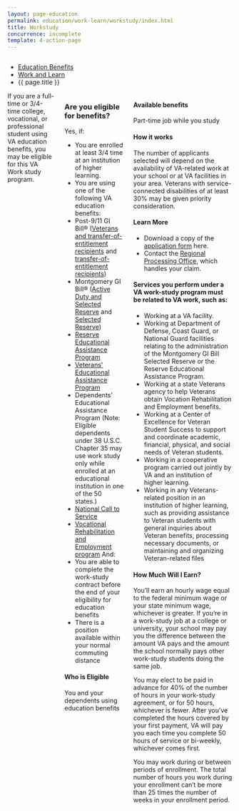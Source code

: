 ```yaml
---
layout: page-education
permalink: education/work-learn/workstudy/index.html
title: Workstudy
concurrence: incomplete
template: 4-action-page
---
```


<div class="splash" markdown="0">
<div class="row" markdown="0">
<div class="small-12 columns" markdown="0">

<ul class="breadcrumbs" role="menubar" aria-label="Primary">
<li class="parent"><a href="{{ site.url }}/education/">Education Benefits</a></li>
<li class="parent"><a href="{{ site.url }}/education/work-learn/">Work and Learn</a></li>
<li class="active">{{ page.title }}</li>
</ul>

</div>
</div>
</div>

<div class="main" role="main" markdown="0">

<div class="section one" markdown="0">
<div class="primary" markdown="0">
<div class="row" markdown="0">
<div class="small-12 columns" markdown="1">
<div markdown="1">
If you are a full-time or 3/4-time college, vocational, or professional student using VA education benefits, you  may be eligible for this VA Work study program.
</div>
<div class="call-out" markdown="1">

### Are you eligible for benefits?

Yes, if:

- You are enrolled at least 3/4 time at an institution of higher learning.
- You are using one of the following VA education benefits:
- Post-9/11 GI Bill® ([Veterans and transfer-of-entitlement recipients](http://www.benefits.va.gov/gibill/post911_gibill.asp) and [transfer-of-entitlement recipients](http://www.benefits.va.gov/gibill/post911_transfer.asp))
- Montgomery GI Bill® ([Active Duty and Selected Reserve](http://www.benefits.va.gov/gibill/mgib_ad.asp) and [Selected Reserve](http://www.benefits.va.gov/gibill/mgib_sr.asp))
- [Reserve Educational Assistance Program](http://www.benefits.va.gov/gibill/reap.asp)
- [Veterans' Educational Assistance Program](http://www.benefits.va.gov/gibill/veap.asp)
- Dependents’ Educational Assistance Program (Note: Eligible dependents under 38 U.S.C. Chapter 35 may use work study only while enrolled at an educational institution in one of the 50 states.)
- [National Call to Service](http://www.benefits.va.gov/gibill/national_call_to_service.asp)
- [Vocational Rehabilitation and Employment program](http://www.benefits.va.gov/vocrehab/index.asp)
And:
- You are able to complete the work-study contract before the end of your eligibility for education benefits
- There is a position available within your normal commuting distance

#### Who is Eligible

You and your dependents using education benefits
</div>

<div markdown="1">

#### Available benefits

Part-time job while you study


#### How it works

The number of applicants selected will depend on the availability of VA-related work at your school or at VA facilities in your area. Veterans with service-connected disabilities of at least 30% may be given priority consideration.

#### Learn More

-	Download a copy of the [application form](http://www.vba.va.gov/pubs/forms/VBA-22-8691-ARE.pdf) here.
-	Contact the [Regional Processing Office](http://www.benefits.va.gov/gibill/regional_processing.asp), which handles your claim.

#### Services you perform under a VA work-study program must be related to VA work, such as:

- Working at a VA facility.
- Working at Department of Defense, Coast Guard, or National Guard facilities relating to the administration of the Montgomery GI Bill Selected Reserve or the Reserve Educational Assistance Program.
- Working at a state Veterans agency to help Veterans obtain Vocation Rehabilitation and Employment benefits.
- Working at a Center of Excellence for Veteran Student Success to support and coordinate academic, financial, physical, and social needs of Veteran students.
- Working in a cooperative program carried out jointly by VA and an institution of higher learning.
- Working in any Veterans-related position in an institution of higher learning, such as providing assistance to Veteran students with general inquiries about Veteran benefits, processing necessary documents, or maintaining and organizing Veteran-related files


#### How Much Will I Earn?

You’ll earn an hourly wage equal to the federal minimum wage or your state minimum wage, whichever is greater. If you’re in a work-study job at a college or university, your school may pay you the difference between the amount VA pays and the amount the school normally pays other work-study students doing the same job.

You may elect to be paid in advance for 40% of the number of hours in your work-study agreement, or for 50 hours, whichever is fewer. After you’ve completed the hours covered by your first payment, VA will pay you each time you complete 50 hours of service or bi-weekly, whichever comes first.

You may work during or between periods of enrollment. The total number of hours you work during your enrollment can’t be more than 25 times the number of weeks in your enrollment period.

</div>



</div>
</div>
</div>

</div>
